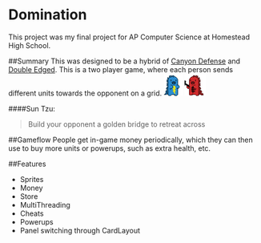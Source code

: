 # Domination
This project was my final project for AP Computer Science
at Homestead High School.

##Summary
This was designed to be a hybrid of 
[Canyon Defense](http://www.miniclip.com/games/canyon-defense/en/#t-c-f-C) and
[Double Edged](http://www.nitrome.com/games/doubleedged/#.VXtXShNViko).
This is a two player game, where each person sends different units towards
the opponent on a grid. 
![Blue Bolt](https://github.com/YangVincent/Domination/blob/master/Animations/BlueFightingBoltMonster/blue1.png)
![Red Bolt](https://github.com/YangVincent/Domination/blob/master/Animations/RedFightingJuggernautMonster/red3.png)

####Sun Tzu: 
> Build your opponent a golden bridge to retreat across

##Gameflow
People get in-game money periodically, which they can then use to buy more units
or powerups, such as extra health, etc.

##Features
* Sprites
* Money
* Store
* MultiThreading
* Cheats
* Powerups
* Panel switching through CardLayout

